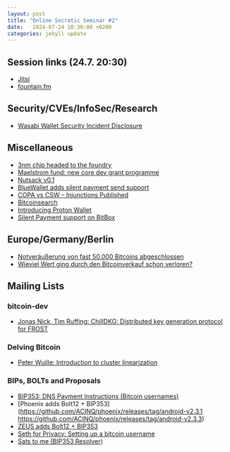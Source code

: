 ```yaml
---
layout: post
title: "Online Socratic Seminar #2"
date:   2024-07-24 10:30:00 +0200
categories: jekyll update
---
```


## Session links (24.7. 20:30)

- [Jitsi](https://meet.jit.si/moderated/8258683a311677c4d07e7cc16ad5c2d817a285137af52fc0b447177b1faeae6b)
- [fountain.fm](https://fountain.fm/live/mPxR2ogzVvIbqkiYVSpM)

## Security/CVEs/InfoSec/Research

- [Wasabi Wallet Security Incident Disclosure](https://github.com/WalletWasabi/WalletWasabi/discussions/13249)


## Miscellaneous

- [3nm chip headed to the foundry](https://www.mining.build/blog/latest-updates-3nm-system/)
- [Maelstrom fund: new core dev grant programme](https://x.com/CryptoHayes/status/1813474055879635288)
- [Nutsack v0.1](https://coracle.social/notes/nevent1qyghwumn8ghj7vf5xqhxvdm69e5k7tcpzdmhxue69uhhqatjwpkx2urpvuhx2ue0qyfhwumn8ghj7un9d3shjtnxxaazu6t09uq3wamnwvaz7tmjv4kxz7fwwpexjmtpdshxuet59uq32amnwvaz7tmjv4kxz7fwv4uxjapwwp6kytcpz4mhxue69uhhyetvv9ujuerpd46hxtnfduhszxnhwden5te0wpuhyctdd9jzuenfv96x5ctx9e3k7mf0qyf8wumn8ghj7un9d3shjtn5dahkcue0qy88wumn8ghj7mn0wvhxcmmv9uqzpezqcups6kj7jucl7vhzxm5knd97fjw8dlzs6azy8jel0kpmru0q43txax)
- [BlueWallet adds silent payment send support](https://github.com/BlueWallet/BlueWallet/releases/tag/v6.6.7)
- [COPA vs CSW – Injunctions Published](https://www.bailii.org/ew/cases/EWHC/Ch/2024/1809.html)
- [Bitcoinsearch](https://bitcoinsearch.xyz/)
- [Introducing Proton Wallet](https://proton.me/blog/proton-wallet-launch)
- [Silent Payment support on BitBox](https://x.com/BitBoxSwiss/status/1816103516059971874?t=PUiDVxF48mUyz2IbfWkKzg&s=19
)

## Europe/Germany/Berlin

- [Notveräußerung von fast 50.000 Bitcoins abgeschlossen](https://www.medienservice.sachsen.de/medien/news/1077662)
- [Wieviel Wert ging durch den Bitcoinverkauf schon verloren?](https://notmadeingermany.com/)

## Mailing Lists

### bitcoin-dev

- [Jonas Nick, Tim Ruffing: ChillDKG: Distributed key generation protocol for FROST](https://mailing-list.bitcoindevs.xyz/bitcoindev/8768422323203aa3a8b280940abd776526fab12e.camel@timruffing.de/T/#u)


### Delving Bitcoin

- [Peter Wuille: Introduction to cluster linearization](https://delvingbitcoin.org/t/introduction-to-cluster-linearization/1032)


### BIPs, BOLTs and Proposals


- [BIP353: DNS Payment Instructions (Bitcoin usernames)](https://github.com/bitcoin/bips/blob/master/bip-0353.mediawiki)
- [Phoenix adds Bolt12 + BIP353](https://github.com/ACINQ/phoenix/releases/tag/android-v2.3.1 https://github.com/ACINQ/phoenix/releases/tag/android-v2.3.3)
- [ZEUS adds Bolt12 + BIP353](https://github.com/ZeusLN/zeus/releases/tag/v0.8.5)
- [Seth for Privacy: Setting up a bitcoin username](https://sethforprivacy.com/guides/setting-up-a-bitcoin-username/)
- [Sats to me (BIP353 Resolver)](https://satsto.me/)
